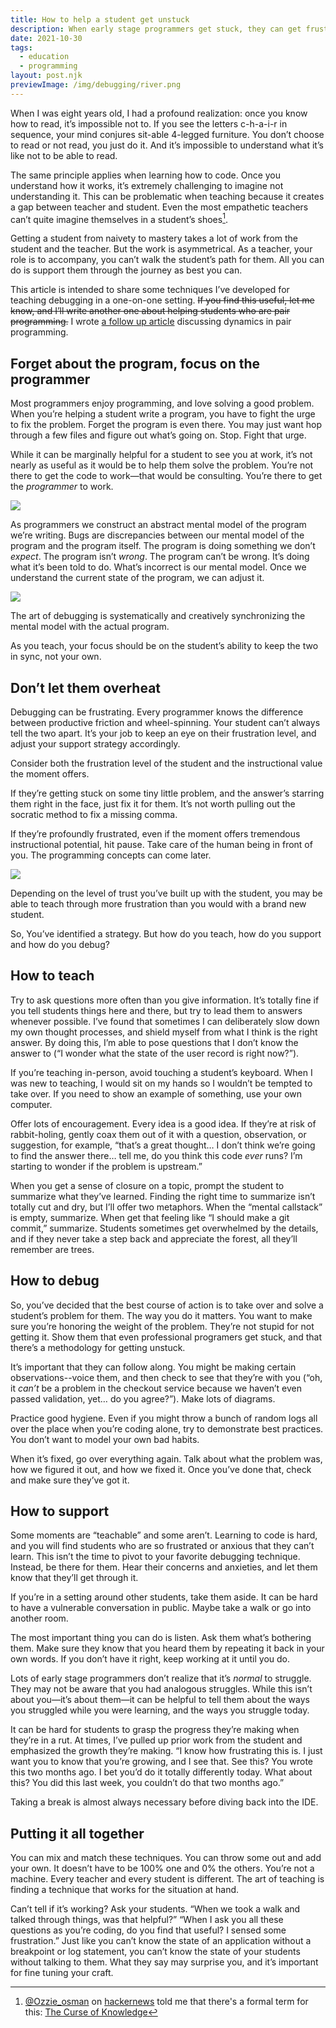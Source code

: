 ```yaml
---
title: How to help a student get unstuck
description: When early stage programmers get stuck, they can get frustrated. Here's how to make the most of it.
date: 2021-10-30
tags:
  - education
  - programming
layout: post.njk
previewImage: /img/debugging/river.png
---
```


When I was eight years old, I had a profound realization: once you know how to read, it’s impossible not to. If you see the letters c-h-a-i-r in sequence, your mind conjures sit-able 4-legged furniture. You don’t choose to read or not read, you just do it. And it’s impossible to understand what it’s like not to be able to read.

The same principle applies when learning how to code. Once you understand how it works, it’s extremely challenging to imagine not understanding it. This can be problematic when teaching because it creates a gap between teacher and student. Even the most empathetic teachers can’t quite imagine themselves in a student’s shoes[^1].

Getting a student from naivety to mastery takes a lot of work from the student and the teacher. But the work is asymmetrical. As a teacher, your role is to accompany, you can’t walk the student’s path for them. All you can do is support them through the journey as best you can.

This article is intended to share some techniques I’ve developed for teaching debugging in a one-on-one setting. ~~If you find this useful, let me know, and I’ll write another one about helping students who are pair programming.~~ I wrote [a follow up article](/posts/pairing) discussing dynamics in pair programming.

## Forget about the program, focus on the programmer

Most programmers enjoy programming, and love solving a good problem. When you’re helping a student write a program, you have to fight the urge to fix the problem. Forget the program is even there. You may just want hop through a few files and figure out what’s going on. Stop. Fight that urge.

While it can be marginally helpful for a student to see you at work, it’s not nearly as useful as it would be to help them solve the problem. You’re not there to get the code to work—that would be consulting. You’re there to get the _programmer_ to work.

<div class="flex justify-center">
  <img class="sm:w-2/3" src="/img/debugging/river.png"/>
</div>

As programmers we construct an abstract mental model of the program we’re writing. Bugs are discrepancies between our mental model of the program and the program itself. The program is doing something we don’t _expect_. The program isn’t _wrong_. The program can’t be wrong. It’s doing what it’s been told to do. What’s incorrect is our mental model. Once we understand the current state of the program, we can adjust it.

<div class="flex justify-center">
  <img  src="/img/debugging/model.png"/>
</div>

The art of debugging is systematically and creatively synchronizing the mental model with the actual program.

As you teach, your focus should be on the student’s ability to keep the two in sync, not your own.

## Don’t let them overheat

Debugging can be frustrating. Every programmer knows the difference between productive friction and wheel-spinning. Your student can’t always tell the two apart. It’s your job to keep an eye on their frustration level, and adjust your support strategy accordingly.

Consider both the frustration level of the student and the instructional value the moment offers.

If they’re getting stuck on some tiny little problem, and the answer’s starring them right in the face, just fix it for them. It’s not worth pulling out the socratic method to fix a missing comma.

If they’re profoundly frustrated, even if the moment offers tremendous instructional potential, hit pause. Take care of the human being in front of you. The programming concepts can come later.

<div class="flex justify-center">
  <img src="/img/debugging/matrix.png"/>
</div>

Depending on the level of trust you’ve built up with the student, you may be able to teach through more frustration than you would with a brand new student.

So, You’ve identified a strategy. But how do you teach, how do you support and how do you debug?

## How to teach

Try to ask questions more often than you give information. It’s totally fine if you tell students things here and there, but try to lead them to answers whenever possible. I’ve found that sometimes I can deliberately slow down my own thought processes, and shield myself from what I think is the right answer. By doing this, I’m able to pose questions that I don’t know the answer to (“I wonder what the state of the user record is right now?”).

If you’re teaching in-person, avoid touching a student’s keyboard. When I was new to teaching, I would sit on my hands so I wouldn’t be tempted to take over. If you need to show an example of something, use your own computer.

Offer lots of encouragement. Every idea is a good idea. If they’re at risk of rabbit-holing, gently coax them out of it with a question, observation, or suggestion, for example, “that’s a great thought… I don’t think we’re going to find the answer there… tell me, do you think this code _ever_ runs? I’m starting to wonder if the problem is upstream.”

When you get a sense of closure on a topic, prompt the student to summarize what they’ve learned. Finding the right time to summarize isn’t totally cut and dry, but I’ll offer two metaphors. When the “mental callstack” is empty, summarize. When get that feeling like “I should make a git commit,” summarize. Students sometimes get overwhelmed by the details, and if they never take a step back and appreciate the forest, all they’ll remember are trees.

## How to debug

So, you’ve decided that the best course of action is to take over and solve a student’s problem for them. The way you do it matters. You want to make sure you’re honoring the weight of the problem. They’re not stupid for not getting it. Show them that even professional programers get stuck, and that there’s a methodology for getting unstuck.

It’s important that they can follow along. You might be making certain observations--voice them, and then check to see that they’re with you (“oh, it _can’t_ be a problem in the checkout service because we haven’t even passed validation, yet… do you agree?”). Make lots of diagrams.

Practice good hygiene. Even if you might throw a bunch of random logs all over the place when you’re coding alone, try to demonstrate best practices. You don’t want to model your own bad habits.

When it’s fixed, go over everything again. Talk about what the problem was, how we figured it out, and how we fixed it. Once you’ve done that, check and make sure they’ve got it.

## How to support

Some moments are “teachable” and some aren’t. Learning to code is hard, and you will find students who are so frustrated or anxious that they can’t learn. This isn’t the time to pivot to your favorite debugging technique. Instead, be there for them. Hear their concerns and anxieties, and let them know that they’ll get through it.

If you’re in a setting around other students, take them aside. It can be hard to have a vulnerable conversation in public. Maybe take a walk or go into another room.

The most important thing you can do is listen. Ask them what’s bothering them. Make sure they know that you heard them by repeating it back in your own words. If you don’t have it right, keep working at it until you do.

Lots of early stage programmers don’t realize that it’s _normal_ to struggle. They may not be aware that you had analogous struggles. While this isn’t about you—it’s about them—it can be helpful to tell them about the ways you struggled while you were learning, and the ways you struggle today.

It can be hard for students to grasp the progress they’re making when they’re in a rut. At times, I’ve pulled up prior work from the student and emphasized the growth they’re making. “I know how frustrating this is. I just want you to know that you’re growing, and I see that. See this? You wrote this two months ago. I bet you’d do it totally differently today. What about this? You did this last week, you couldn’t do that two months ago.”

Taking a break is almost always necessary before diving back into the IDE.

## Putting it all together

You can mix and match these techniques. You can throw some out and add your own. It doesn’t have to be 100% one and 0% the others. You’re not a machine. Every teacher and every student is different. The art of teaching is finding a technique that works for the situation at hand.

Can’t tell if it’s working? Ask your students. “When we took a walk and talked through things, was that helpful?” “When I ask you all these questions as you’re coding, do you find that useful? I sensed some frustration.” Just like you can’t know the state of an application without a breakpoint or log statement, you can’t know the state of your students without talking to them. What they say may surprise you, and it’s important for fine tuning your craft.

[^1]: [@Ozzie_osman](https://news.ycombinator.com/user?id=Ozzie_osman) on [hackernews](https://news.ycombinator.com/item?id=29051121) told me that there's a formal term for this: [The Curse of Knowledge](https://en.wikipedia.org/wiki/Curse_of_knowledge)
